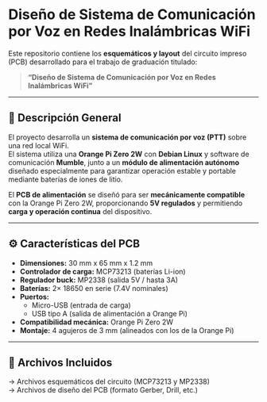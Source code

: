 # Diseño de Sistema de Comunicación por Voz en Redes Inalámbricas WiFi

Este repositorio contiene los **esquemáticos y  layout** del circuito impreso (PCB) desarrollado para el trabajo de graduación titulado:

> **“Diseño de Sistema de Comunicación por Voz en Redes Inalámbricas WiFi”**  
---

## 📘 Descripción General

El proyecto desarrolla un **sistema de comunicación por voz (PTT)** sobre una red local WiFi.  
El sistema utiliza una **Orange Pi Zero 2W** con **Debian Linux** y software de comunicación **Mumble**, junto a un **módulo de alimentación autónomo** diseñado especialmente para garantizar operación estable y portable mediante baterías de iones de litio.

El **PCB de alimentación** se diseñó para ser **mecánicamente compatible** con la Orange Pi Zero 2W, proporcionando **5V regulados** y permitiendo **carga  y operación continua** del dispositivo.

---

## ⚙️ Características del PCB

- **Dimensiones:** 30 mm x 65 mm x 1.2 mm  
- **Controlador de carga:** MCP73213 (baterías Li-ion)  
- **Regulador buck:** MP2338 (salida 5V / hasta 3A)  
- **Baterías:** 2× 18650 en serie (7.4V nominales)  
- **Puertos:**
  - Micro-USB (entrada de carga)
  - USB tipo A (salida de alimentación a Orange Pi)
- **Compatibilidad mecánica:** Orange Pi Zero 2W  
- **Montaje:** 4 agujeros de 3 mm (alineados con los de la Orange Pi)

---

## 🧩 Archivos Incluidos

→ Archivos esquemáticos del circuito (MCP73213 y MP2338)  
→ Archivos de diseño del PCB (formato Gerber, Drill, etc.)  
